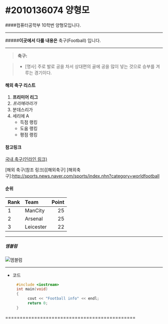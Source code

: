 #2010136074 양형모
===================
####컴퓨터공학부 10학번 양형모입니다.

----------

#####**이곳에서 다룰 내용은**
축구(Football) 입니다.

----------

> **축구:**

> - [명사] 주로 발로 공을 차서 상대편의 골에 공을 많이 넣는 것으로 승부를 겨루는 경기이다.


#### <i class="icon-list"></i> **해외 축구 리스트**

1. **프리미어 리그**
2. *프리메라리가*
3. 분데스리가
4. 세리에 A
    - 득점 랭킹
    - 도움 랭킹
    - 평점 랭킹

#### <i class="icon-link"></i> 참고링크
[국내 축구(인라인 링크)](http://sports.news.naver.com/sports/index.nhn?category=soccer)


[해외 축구(참조 링크)][해외축구]
[해외축구]:http://sports.news.naver.com/sports/index.nhn?category=worldfootball



#### <i class="icon-list"> </i> 순위
|Rank | Team        | Point |
|:----|:----------- | ----: |
| 1   | ManCity     | 25    |
| 2   | Arsenal     | 25    |
| 3   | Leicester   | 22    |

-------------------------------------------
##### 엠블럼
![엠블럼](http://www.jadwal2.com/wp-content/uploads/2014/07/Jadwal-Liga-Inggris.jpg)


-------------------------------------------
 - 코드
```cpp
     #include <iostream>
     int main(void)
     {
          cout << "Football info" << endl;
          return 0;
     }
```
=============================================
